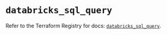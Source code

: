 # `databricks_sql_query`

Refer to the Terraform Registry for docs: [`databricks_sql_query`](https://registry.terraform.io/providers/databricks/databricks/1.65.1/docs/resources/sql_query).
